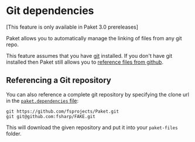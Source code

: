 # Git dependencies

[This feature is only available in Paket 3.0 prereleases]

Paket allows you to automatically manage the linking of files from any git repo.


This feature assumes that you have [git](https://git-scm.com/) installed.
If you don't have git installed then Paket still allows you to [reference files from github](github-dependencies.html).

## Referencing a Git repository

You can also reference a complete git repository by specifying the clone url in the [`paket.dependencies` file](dependencies-file.html):

    git https://github.com/fsprojects/Paket.git
	git git@github.com:fsharp/FAKE.git

This will download the given repository and put it into your `paket-files` folder.